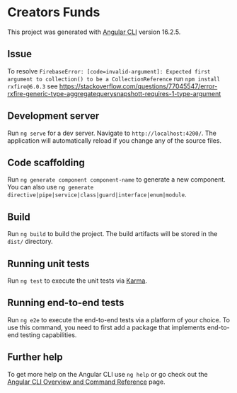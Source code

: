 # Creators Funds

This project was generated with [Angular CLI](https://github.com/angular/angular-cli) version 16.2.5.

## Issue
To resolve `FirebaseError: [code=invalid-argument]: Expected first argument to collection() to be a CollectionReference`
run `npm install rxfire@6.0.3`
see https://stackoverflow.com/questions/77045547/error-rxfire-generic-type-aggregatequerysnapshott-requires-1-type-argument

## Development server

Run `ng serve` for a dev server. Navigate to `http://localhost:4200/`. The application will automatically reload if you change any of the source files.

## Code scaffolding

Run `ng generate component component-name` to generate a new component. You can also use `ng generate directive|pipe|service|class|guard|interface|enum|module`.

## Build

Run `ng build` to build the project. The build artifacts will be stored in the `dist/` directory.

## Running unit tests

Run `ng test` to execute the unit tests via [Karma](https://karma-runner.github.io).

## Running end-to-end tests

Run `ng e2e` to execute the end-to-end tests via a platform of your choice. To use this command, you need to first add a package that implements end-to-end testing capabilities.

## Further help

To get more help on the Angular CLI use `ng help` or go check out the [Angular CLI Overview and Command Reference](https://angular.io/cli) page.
